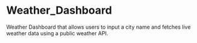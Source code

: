 # Weather_Dashboard
Weather Dashboard that allows users to input a city name and fetches live weather data using a public weather API.

